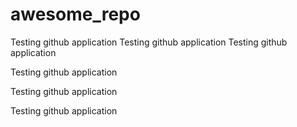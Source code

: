 # awesome_repo

Testing github application
Testing github application
Testing github application

Testing github application

Testing github application

Testing github application
